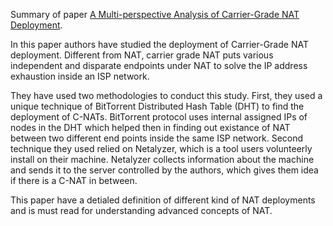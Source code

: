 Summary of paper [A Multi-perspective Analysis of Carrier-Grade NAT Deployment](./carrier-grade-NAT-deployment.pdf).

In this paper authors have studied the deployment of Carrier-Grade NAT deployment. Different from NAT, carrier grade NAT
puts various independent and disparate endpoints under NAT to solve the IP address exhaustion inside an ISP network.

They have used two methodologies to conduct this study. First, they used a unique technique of BitTorrent Distributed
Hash Table (DHT) to find the deployment of C-NATs. BitTorrent protocol uses internal assigned IPs of nodes in the DHT
which helped then in finding out existance of NAT between two different end points inside the same ISP network. Second
technique they used relied on Netalyzer, which is a tool users volunteerly install on their machine. Netalyzer collects
information about the machine and sends it to the server controlled by the authors, which gives them idea if there is a
C-NAT in between.

This paper have a detialed definition of different kind of NAT deployments and is must read for understanding advanced
concepts of NAT.

